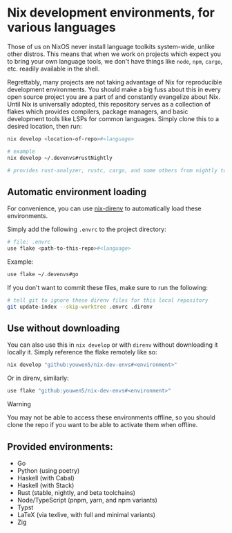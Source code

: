 # Nix development environments, for various languages

Those of us on NixOS never install language toolkits system-wide, unlike other distros. This means that when we
work on projects which expect you to bring your own language tools, we don't have things like `node`, `npm`, `cargo`, etc.
readily available in the shell.

Regrettably, many projects are not taking advantage of Nix for reproducible development environments. You should
make a big fuss about this in every open source project you are a part of and constantly evangelize about Nix.
Until Nix is universally adopted, this repository serves as a collection of flakes which provides compilers,
package managers, and basic development tools like LSPs for common languages. Simply clone this to a desired location,
then run:

```bash
nix develop <location-of-repo>#<language>

# example
nix develop ~/.devenvs#rustNightly

# provides rust-analyzer, rustc, cargo, and some others from nightly toolchain
```

## Automatic environment loading

For convenience, you can use [nix-direnv](https://github.com/nix-community/nix-direnv) to
automatically load these environments.

Simply add the following `.envrc` to the project directory:

```bash
# file: .envrc
use flake <path-to-this-repo>#<language>
```

Example:

```bash
use flake ~/.devenvs#go
```

If you don't want to commit these files, make sure to run the following:

```bash
# tell git to ignore these direnv files for this local repository
git update-index --skip-worktree .envrc .direnv
```

## Use without downloading

You can also use this in `nix develop` or with `direnv` without downloading it locally it.
Simply reference the flake remotely like so:

```bash
nix develop "github:youwen5/nix-dev-envs#<environment>"
```

Or in direnv, similarly:

```bash
use flake "github:youwen5/nix-dev-envs#<environment>"
```

> [!WARNING]
> You may not be able to access these environments offline, so you should
> clone the repo if you want to be able to activate them when offline.

## Provided environments:

- Go
- Python (using poetry)
- Haskell (with Cabal)
- Haskell (with Stack)
- Rust (stable, nightly, and beta toolchains)
- Node/TypeScript (pnpm, yarn, and npm variants)
- Typst
- LaTeX (via texlive, with full and minimal variants)
- Zig
